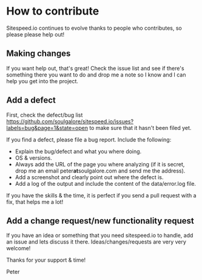 # How to contribute
Sitespeed.io continues to evolve thanks to people who contributes, so please please help out!

## Making changes
If you want help out, that's great! Check the issue list and see if there's something there you want to do and drop me a note so I know and I can help you get into the project.

## Add a defect
First, check the defect/bug list https://github.com/soulgalore/sitespeed.io/issues?labels=bug&page=1&state=open to make sure that it hasn't been filed yet.

If you find a defect, please file a bug report. Include the following:
 - Explain the bug/defect and what you where doing.
 - OS & versions.
 - Always add the URL of the page you where analyzing (if it is secret, drop me an email peter**at**soulgalore.com and send me the address). 
 - Add a screenshot and clearly point out where the defect is.
 - Add a log of the output and include the content of the data/error.log file. 

If you have the skills & the time, it is perfect if you send a pull request with a fix, that helps me a lot!

## Add a change request/new functionality request
If you have an idea or something that you need sitespeed.io to handle, add an issue and lets discuss it there. Ideas/changes/requests are very very welcome!


Thanks for your support & time!

Peter
